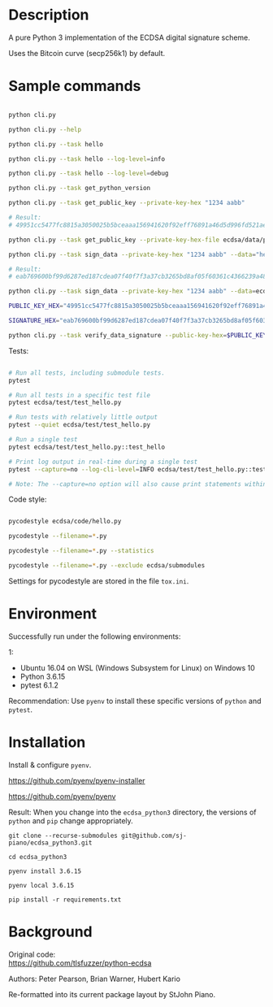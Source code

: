 # Description


A pure Python 3 implementation of the ECDSA digital signature scheme.

Uses the Bitcoin curve (secp256k1) by default.




# Sample commands


```bash

python cli.py

python cli.py --help

python cli.py --task hello

python cli.py --task hello --log-level=info

python cli.py --task hello --log-level=debug

python cli.py --task get_python_version

python cli.py --task get_public_key --private-key-hex "1234 aabb"

# Result:
# 49951cc5477fc8815a3050025b5bceaaa156941620f92eff76891a46d5d996fd521aefae6117baa5f6f0826bf8046e565c27653acc7bd892bd302cffd29c4401

python cli.py --task get_public_key --private-key-hex-file ecdsa/data/private_key_hex1.txt

python cli.py --task sign_data --private-key-hex "1234 aabb" --data="hello world"

# Result:
# eab769600bf99d6287ed187cdea07f40f7f3a37cb3265bd8af05f60361c4366239a48fe4917d6d9e19f11f81c0d453f76bcf74a42645e1fe6d7063f29c986d24

python cli.py --task sign_data --private-key-hex "1234 aabb" --data=ecdsa/data/data1.txt

PUBLIC_KEY_HEX="49951cc5477fc8815a3050025b5bceaaa156941620f92eff76891a46d5d996fd521aefae6117baa5f6f0826bf8046e565c27653acc7bd892bd302cffd29c4401"

SIGNATURE_HEX="eab769600bf99d6287ed187cdea07f40f7f3a37cb3265bd8af05f60361c4366239a48fe4917d6d9e19f11f81c0d453f76bcf74a42645e1fe6d7063f29c986d24"

python cli.py --task verify_data_signature --public-key-hex=$PUBLIC_KEY_HEX --signature-hex=$SIGNATURE_HEX --data="hello world"

```


Tests:

```bash

# Run all tests, including submodule tests.
pytest

# Run all tests in a specific test file
pytest ecdsa/test/test_hello.py

# Run tests with relatively little output
pytest --quiet ecdsa/test/test_hello.py

# Run a single test
pytest ecdsa/test/test_hello.py::test_hello

# Print log output in real-time during a single test
pytest --capture=no --log-cli-level=INFO ecdsa/test/test_hello.py::test_hello

# Note: The --capture=no option will also cause print statements within the test code to produce output.

```



Code style:


```bash

pycodestyle ecdsa/code/hello.py

pycodestyle --filename=*.py

pycodestyle --filename=*.py --statistics

pycodestyle --filename=*.py --exclude ecdsa/submodules

```

Settings for pycodestyle are stored in the file `tox.ini`.




# Environment


Successfully run under the following environments:

1:  
- Ubuntu 16.04 on WSL (Windows Subsystem for Linux) on Windows 10  
- Python 3.6.15
- pytest 6.1.2  

Recommendation: Use `pyenv` to install these specific versions of `python` and `pytest`.




# Installation


Install & configure `pyenv`.  

https://github.com/pyenv/pyenv-installer

https://github.com/pyenv/pyenv

Result: When you change into the `ecdsa_python3` directory, the versions of `python` and `pip` change appropriately.


```
git clone --recurse-submodules git@github.com/sj-piano/ecdsa_python3.git

cd ecdsa_python3

pyenv install 3.6.15

pyenv local 3.6.15

pip install -r requirements.txt
```




# Background


Original code:  
https://github.com/tlsfuzzer/python-ecdsa

Authors: Peter Pearson, Brian Warner, Hubert Kario

Re-formatted into its current package layout by StJohn Piano.



